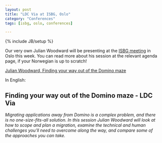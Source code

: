 ```yaml
---
layout: post
title: "LDC Via at ISBG, Oslo"
category: "Conferences"
tags: [isbg, oslo, conferences]

---
```

{% include JB/setup %}

Our very own Julian Woodward will be presenting at the [ISBG meeting](http://www.isbg.org/) in Oslo this week. You can read more about his session at the relevant agenda page, if your Norwegian is up to scratch!

[Julian Woodward, Finding your way out of the Domino maze](http://www.isbg.org/lsbg/cms.nsf/$all/A3870EB2B3C95056C125807800783B24?Open)

In English:

## Finding your way out of the Domino maze - LDC Via
_Migrating applications away from Domino is a complex problem, and there is no one-size-fits-all solution. In this session Julian Woodward will look at how to scope and plan a migration, examine the technical and human challenges you’ll need to overcome along the way, and compare some of the approaches you can take._
